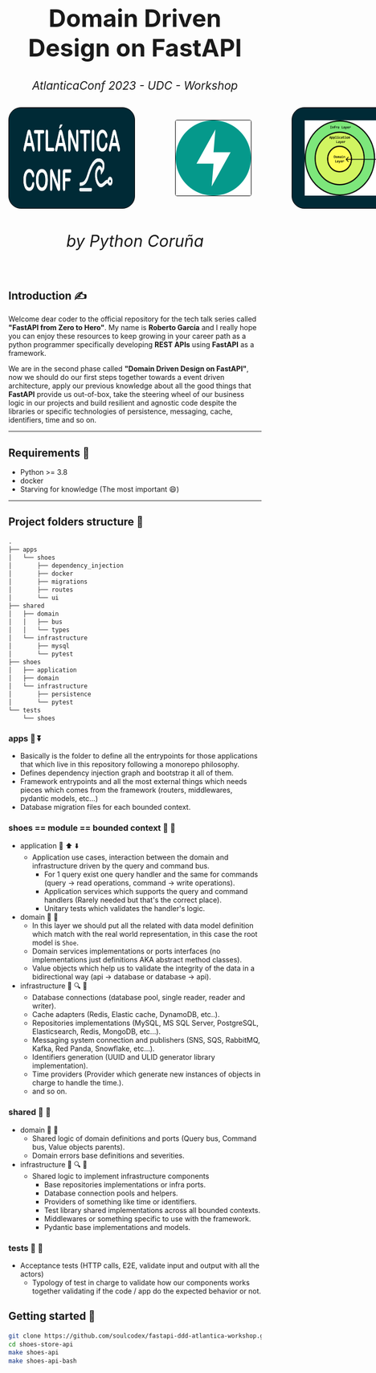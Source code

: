 <h1 style="text-align: center; font-size: 3rem" align="center">Domain Driven Design on FastAPI</h1>
<h6 style="text-align: center; font-size: 1.4rem; margin-bottom: 30px;" align="center">AtlanticaConf 2023 - UDC - Workshop</h6>
<div align="center" style="display: flex; gap: 5rem; align-items: center; justify-content: space-around; margin-top: 1rem">
  <img src="./.doc/assets/atlantica.png" width="200" height="150" style="background-color: rgba(0, 42, 54, 1); padding: 25px; border: 1px solid black; border-radius: 25px;">
  <img src="./.doc/assets/fastapi.png" width="150" height="150" style="border: 1px solid black; border-radius: 4px; object-fit: cover;">
  <img src="./.doc/assets/ddd.png" width="150" height="150" style="background-color: rgba(0, 42, 54, 1); padding: 25px; border: 1px solid black; border-radius: 25px;">
</div>
<h6 style="text-align: center; font-size: 2rem" align="center">by Python Coruña</h6>

## Introduction :writing_hand:

Welcome dear coder to the official repository for the tech talk series called **"FastAPI from Zero to Hero"**.
My name is **Roberto García** and I really hope you can enjoy these resources to keep growing in your career path as a
python programmer specifically developing **REST APIs** using **FastAPI** as a framework.

We are in the second phase called **"Domain Driven Design on FastAPI"**, now we should do our first steps together towards a event driven architecture, apply our
previous knowledge about all the good things that **FastAPI** provide us out-of-box, take the steering wheel of our
business logic in our projects and build resilient and agnostic code despite the libraries or specific technologies of
persistence, messaging, cache, identifiers, time and so on.

___

## Requirements :bullettrain_side:

* Python >= 3.8
* docker
* Starving for knowledge (The most important :smile:)

___

## Project folders structure :file_folder:

```text
.
├── apps
│   └── shoes
│       ├── dependency_injection
│       ├── docker
│       ├── migrations
│       ├── routes
│       └── ui
├── shared
│   ├── domain
│   │   ├── bus
│   │   └── types
│   └── infrastructure
│       ├── mysql
│       └── pytest
├── shoes
│   ├── application
│   ├── domain
│   └── infrastructure
│       ├── persistence
│       └── pytest
└── tests
    └── shoes
```

### apps :open_file_folder: :arrow_double_down:

* Basically is the folder to define all the entrypoints for those applications that which live in this repository
  following a monorepo philosophy.
* Defines dependency injection graph and bootstrap it all of them.
* Framework entrypoints and all the most external things which needs pieces which comes from the framework (routers,
  middlewares, pydantic models, etc...)
* Database migration files for each bounded context.

### shoes == module == bounded context :open_file_folder: :shoe:

* application :open_file_folder: :arrow_up: :arrow_down:
    * Application use cases, interaction between the domain and infrastructure driven by the query and command bus.
        * For 1 query exist one query handler and the same for commands (query -> read operations, command -> write
          operations).
        * Application services which supports the query and command handlers (Rarely needed but that's the correct
          place).
        * Unitary tests which validates the handler's logic.
* domain :open_file_folder: :european_castle:
    * In this layer we should put all the related with data model definition which match with the real world
      representation, in this case the root model is `Shoe`.
    * Domain services implementations or ports interfaces (no implementations just definitions AKA abstract method
      classes).
    * Value objects which help us to validate the integrity of the data in a bidirectional way (api -> database or
      database -> api).
* infrastructure :open_file_folder: :mag: :office:
    * Database connections (database pool, single reader, reader and writer).
    * Cache adapters (Redis, Elastic cache, DynamoDB, etc..).
    * Repositories implementations (MySQL, MS SQL Server, PostgreSQL, Elasticsearch, Redis, MongoDB, etc...).
    * Messaging system connection and publishers (SNS, SQS, RabbitMQ, Kafka, Red Panda, Snowflake, etc...).
    * Identifiers generation (UUID and ULID generator library implementation).
    * Time providers (Provider which generate new instances of objects in charge to handle the time.).
    * and so on.

### shared :open_file_folder: :twisted_rightwards_arrows:

* domain :open_file_folder: :european_castle:
    * Shared logic of domain definitions and ports (Query bus, Command bus, Value objects parents).
    * Domain errors base definitions and severities.
* infrastructure :open_file_folder: :mag: :office:
    * Shared logic to implement infrastructure components
        * Base repositories implementations or infra ports.
        * Database connection pools and helpers.
        * Providers of something like time or identifiers.
        * Test library shared implementations across all bounded contexts.
        * Middlewares or something specific to use with the framework.
        * Pydantic base implementations and models.

### tests :open_file_folder: :gem:

* Acceptance tests (HTTP calls, E2E, validate input and output with all the actors)
    * Typology of test in charge to validate how our components works together validating if the code / app do the
      expected behavior or not.

## Getting started :checkered_flag:

```bash
git clone https://github.com/soulcodex/fastapi-ddd-atlantica-workshop.git shoes-store-api
cd shoes-store-api
make shoes-api
make shoes-api-bash
```